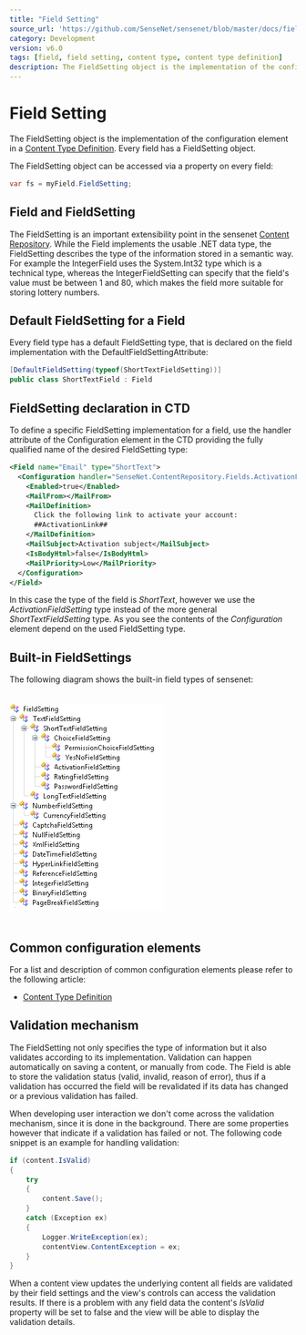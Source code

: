 ```yaml
---
title: "Field Setting"
source_url: 'https://github.com/SenseNet/sensenet/blob/master/docs/field-setting-for-developers.md'
category: Development
version: v6.0
tags: [field, field setting, content type, content type definition]
description: The FieldSetting object is the implementation of the configuration element in a CTD. Every field has a FieldSetting object.
---
```


# Field Setting

The FieldSetting object is the implementation of the configuration element in a [Content Type Definition](/docs/ctd). Every field has a FieldSetting object.

The FieldSetting object can be accessed via a property on every field:

```csharp
var fs = myField.FieldSetting;
```

## Field and FieldSetting

The FieldSetting is an important extensibility point in the sensenet [Content Repository](/docs/content-repository). While the Field implements the usable .NET data type, the FieldSetting describes the type of the information stored in a semantic way. For example the IntegerField uses the System.Int32 type which is a technical type, whereas the IntegerFieldSetting can specify that the field's value must be between 1 and 80, which makes the field more suitable for storing lottery numbers.

## Default FieldSetting for a Field

Every field type has a default FieldSetting type, that is declared on the field implementation with the DefaultFieldSettingAttribute:

```csharp
[DefaultFieldSetting(typeof(ShortTextFieldSetting))]
public class ShortTextField : Field
```

## FieldSetting declaration in CTD

To define a specific FieldSetting implementation for a field, use the handler attribute of the Configuration element in the CTD providing the fully qualified name of the desired FieldSetting type:

```xml
<Field name="Email" type="ShortText">
  <Configuration handler="SenseNet.ContentRepository.Fields.ActivationFieldSetting">
    <Enabled>true</Enabled>
    <MailFrom></MailFrom>
    <MailDefinition>
      Click the following link to activate your account:
      ##ActivationLink##
    </MailDefinition>
    <MailSubject>Activation subject</MailSubject>
    <IsBodyHtml>false</IsBodyHtml>
    <MailPriority>Low</MailPriority>
  </Configuration>
</Field>
```

In this case the type of the field is *ShortText*, however we use the *ActivationFieldSetting* type instead of the more general *ShortTextFieldSetting* type. As you see the contents of the *Configuration* element depend on the used FieldSetting type.

## Built-in FieldSettings

The following diagram shows the built-in field types of sensenet:

<img src="https://raw.githubusercontent.com/SenseNet/sensenet/master/docs/images/BuiltinFieldSettings.png" style="margin: 20px auto" />

## Common configuration elements

For a list and description of common configuration elements please refer to the following article:

- [Content Type Definition](/docs/ctd.md#Field-definition)

## Validation mechanism

The FieldSetting not only specifies the type of information but it also validates according to its implementation. Validation can happen automatically on saving a content, or manually from code. The Field is able to store the validation status (valid, invalid, reason of error), thus if a validation has occurred the field will be revalidated if its data has changed or a previous validation has failed. 

When developing user interaction we don't come across the validation mechanism, since it is done in the background. There are some properties however that indicate if a validation has failed or not. The following code snippet is an example for handling validation:

```csharp
if (content.IsValid)
{
    try
    {
        content.Save();
    }
    catch (Exception ex)
    {
        Logger.WriteException(ex);
        contentView.ContentException = ex;
    }
}
```

When a content view updates the underlying content all fields are validated by their field settings and the view's controls can access the validation results. If there is a problem with any field data the content's *IsValid* property will be set to false and the view will be able to display the validation details.